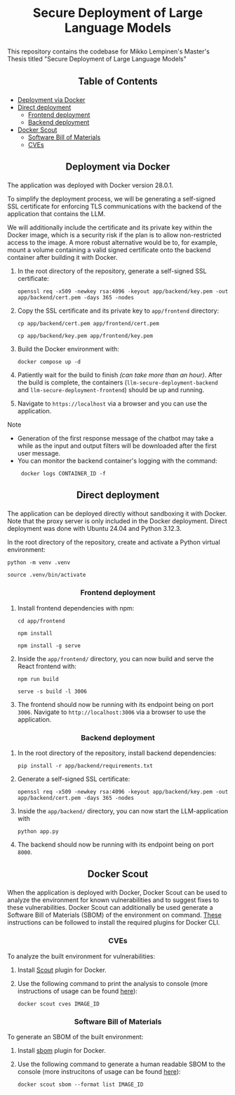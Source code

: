 # <p align="center">Secure Deployment of Large Language Models</p>
This repository contains the codebase for Mikko Lempinen's Master's Thesis titled "Secure Deployment of Large Language Models"

## <p align="center">Table of Contents</p>

- [Deployment via Docker](#docker-deploymet)
- [Direct deployment](#direct-deploymet)
    - [Frontend deployment](#frontend-deployment)
    - [Backend deployment](#backend-deployment)
- [Docker Scout](#scout)
    - [Software Bill of Materials](#sbom)
    - [CVEs](#cves)

## <p align="center">Deployment via Docker</p><a name="docker-deployment"></a>

The application was deployed with Docker version 28.0.1.

To simplify the deployment process, we will be generating a self-signed SSL certificate for
enforcing TLS communications with the backend of the application that contains the LLM.

We will additionally include the certificate and its private key within the Docker image, 
which is a security risk if the plan is to allow non-restricted access to the image. 
A more robust alternative would be to, for example, mount a volume containing a valid signed
certificate onto the backend container after building it with Docker. 

1. In the root directory of the repository, generate a self-signed SSL certificate:
    ```console
    openssl req -x509 -newkey rsa:4096 -keyout app/backend/key.pem -out app/backend/cert.pem -days 365 -nodes
    ```

2. Copy the SSL certificate and its private key to `app/frontend` directory:
    ```console
    cp app/backend/cert.pem app/frontend/cert.pem
    ```
    ```console
    cp app/backend/key.pem app/frontend/key.pem
    ```

3. Build the Docker environment with:
    ```console
    docker compose up -d
    ```
4. Patiently wait for the build to finish *(can take more than an hour)*. After the build is complete, the 
containers (`llm-secure-deployment-backend` and `llm-secure-deployment-frontend`) should be up and running.

5. Navigate to `https://localhost` via a browser and you can use the application.

> [!NOTE] 
> - Generation of the first response message of the chatbot may take a while as the input and output filters will be downloaded after the first user message.
> - You can monitor the backend container's logging with the command:
>   ```console
>    docker logs CONTAINER_ID -f
>    ```

## <p align="center">Direct deployment</p><a name="direct-deployment"></a>
The application can be deployed directly without sandboxing it with Docker. Note that the proxy server is only included in the Docker deployment. Direct deployment was 
done with Ubuntu 24.04 and Python 3.12.3.

In the root directory of the repository, create and activate a Python virtual environment:
```console
python -m venv .venv
```
```console
source .venv/bin/activate
```

### <p align="center">Frontend deployment</p><a name="frontend-deployment"></a>
1. Install frontend dependencies with npm:
    ```console
    cd app/frontend
    ```
    ```console
    npm install
    ```
    ```console
    npm install -g serve
    ```

2. Inside the `app/frontend/` directory, you can now build and serve the React frontend with:
    ```console
    npm run build
    ```
    ```console
    serve -s build -l 3006
    ```
3. The frontend should now be running with its endpoint being on port `3006`. Navigate to 
`http://localhost:3006` via a browser to use the application.

### <p align="center">Backend deployment</p><a name="backend-deployment"></a>
1. In the root directory of the repository, install backend dependencies:
    ```console
    pip install -r app/backend/requirements.txt
    ```
    
2. Generate a self-signed SSL certificate:
    ```console
    openssl req -x509 -newkey rsa:4096 -keyout app/backend/key.pem -out app/backend/cert.pem -days 365 -nodes
    ```

3. Inside the `app/backend/` directory, you can now start the LLM-application with
    ```console
    python app.py
    ```
4. The backend should now be running with its endpoint being on port `8000`.

## <p align="center">Docker Scout</p><a name="scout"></a>

When the application is deployed with Docker, Docker Scout can be used to analyze the environment for known vulnerabilities and to suggest fixes to these vulnerabilities. Docker Scout can additionally be used generate a Software Bill of Materials (SBOM) of the environment on command. [These](https://medium.com/@charles.vissol/install-the-docker-scout-and-sbom-plugins-8b1744758b7e) instructions can be followed to install the required plugins for Docker CLI.


### <p align="center">CVEs</p><a name="cves"></a>
To analyze the built environment for vulnerabilities:

1. Install [Scout](https://docs.docker.com/scout/) plugin for Docker.

2. Use the following command to print the analysis to console (more instructions of usage can be found [here](https://docs.docker.com/reference/cli/docker/scout/cves/)):
    ```console
    docker scout cves IMAGE_ID
    ```

### <p align="center">Software Bill of Materials</p><a name="sbom"></a>
To generate an SBOM of the built environment:

1. Install [sbom](https://docs.docker.com/scout/how-tos/view-create-sboms/) plugin for Docker.

2. Use the following command to generate a human readable SBOM to the console (more instrucitons of usage can be found [here](https://docs.docker.com/scout/how-tos/view-create-sboms/)):
    ```console
    docker scout sbom --format list IMAGE_ID
    ```




